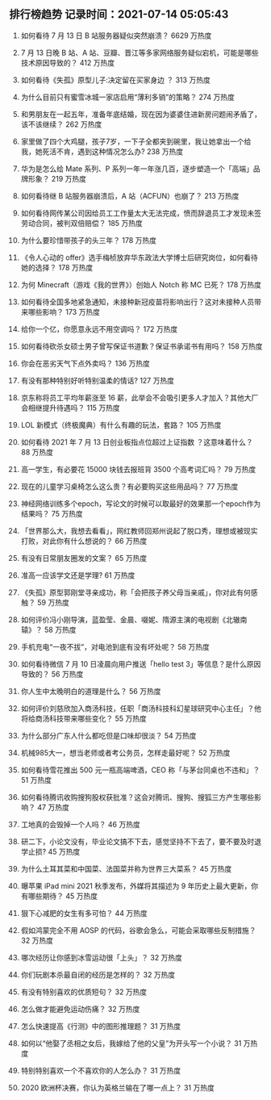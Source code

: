 
## 排行榜趋势 记录时间：2021-07-14 05:05:43
  
  1. 如何看待 7 月 13 日 B 站服务器疑似突然崩溃？ 6629 万热度
    
  2. 7 月 13 日晚 B 站、A 站、豆瓣、晋江等多家网络服务疑似宕机，可能是哪些技术原因导致的？ 412 万热度
    
  3. 如何看待《失孤》原型儿子:决定留在买家身边 ？ 313 万热度
    
  4. 为什么目前只有蜜雪冰城一家店启用“薄利多销”的策略？ 274 万热度
    
  5. 和男朋友在一起五年，准备年底结婚，现在因为婆婆住进新房问题闹矛盾了，该不该继续？ 262 万热度
    
  6. 家里做了四个大鸡腿，孩子7岁，一下子全都夹到碗里，我让她拿出一个给我，她死活不肯，遇到这种情况怎么办? 238 万热度
    
  7. 华为是怎么给 Mate 系列、P 系列一年一年涨几百，逐步塑造一个「高端」品牌形象？ 219 万热度
    
  8. 如何看待继 B 站服务器崩溃后，A 站（ACFUN）也崩了？ 213 万热度
    
  9. 如何看待网传某公司因给员工工作量太大无法完成，愤而辞退员工才发现未签劳动合同，被判双倍赔偿？ 185 万热度
    
  10. 为什么要珍惜带孩子的头三年？ 178 万热度
    
  11. 《令人心动的 offer》选手梅桢放弃华东政法大学博士后研究岗位，如何看待她的选择？ 178 万热度
    
  12. 为何 Minecraft（游戏《我的世界》）创始人 Notch 称 MC 已死？ 178 万热度
    
  13. 如何看待全国多地紧急通知，未接种新冠疫苗将影响出行？这对未接种人员带来哪些影响？ 173 万热度
    
  14. 给你一个亿，你愿意永远不用空调吗？ 172 万热度
    
  15. 如何看待砍杀女硕士男子曾写保证书道歉？保证书承诺书有用吗？ 158 万热度
    
  16. 你会在恶劣天气下点外卖吗？ 136 万热度
    
  17. 有没有那种特别好听特别温柔的情话? 127 万热度
    
  18. 京东称将员工平均年薪涨至 16 薪，此举会不会吸引更多人才加入？其他大厂会相继提升待遇吗？ 115 万热度
    
  19. LOL 新模式（终极魔典）有什么有趣的玩法，套路？ 105 万热度
    
  20. 如何看待 2021 年 7 月 13 日创业板指点位超过上证指数 ？这意味着什么？ 88 万热度
    
  21. 高一学生，有必要花 15000 块钱去报班背 3500 个高考词汇吗？ 79 万热度
    
  22. 现在的儿童学习桌椅怎么这么贵？有必要购买这些用品吗？ 77 万热度
    
  23. 神经网络训练多个epoch，写论文的时候可以取最好的效果那一个epoch作为结果吗？ 75 万热度
    
  24. 「世界那么大，我想去看看」，网红教师回郑州说起了脱口秀，理想或被现实打败，对此你有什么想说的？ 66 万热度
    
  25. 有没有日常朋友圈发的文案？ 65 万热度
    
  26. 准高一应该学文还是学理? 61 万热度
    
  27. 《失孤》原型郭刚堂寻亲成功，称「会把孩子养父母当亲戚」，你对此有何感触？ 59 万热度
    
  28. 如何评价冯小刚导演，蓝盈莹、金晨、啜妮、隋源主演的电视剧《北辙南辕》？ 58 万热度
    
  29. 手机充电“一夜不拔”，对电池到底有没有坏处呢？ 58 万热度
    
  30. 如何看待微信 7 月 10 日凌晨向用户推送「hello test 3」等信息？是什么原因导致的？ 56 万热度
    
  31. 你人生中太晚明白的道理是什么？ 56 万热度
    
  32. 如何评价刘慈欣加入商汤科技，任职「商汤科技科幻星球研究中心主任」？他将给商汤科技带来哪些变化？ 55 万热度
    
  33. 为什么部分广东人什么都吃但是口味却很淡？ 54 万热度
    
  34. 机械985大一，想当老师或者考公务员，怎样走最好呢？ 52 万热度
    
  35. 如何看待雪花推出 500 元一瓶高端啤酒，CEO 称「与茅台同桌也不违和」？ 51 万热度
    
  36. 如何看待腾讯收购搜狗股权获批准？这会对腾讯、搜狗、搜狐三方产生哪些影响？ 47 万热度
    
  37. 工地真的会毁掉一个人吗？ 46 万热度
    
  38. 研二下，小论文没有，毕业论文搞不下去，感觉坚持不下去了，要不要及时退学止损 ​? 45 万热度
    
  39. 为什么土耳其菜和中国菜、法国菜并称为世界三大菜系？ 45 万热度
    
  40. 曝苹果 iPad mini 2021 秋季发布，外媒将其描述为 9 年历史上最大更新，你有哪些期待？ 45 万热度
    
  41. 狠下心减肥的女生有多可怕？ 44 万热度
    
  42. 假如鸿蒙完全不用 AOSP 的代码，谷歌会急么，可能会采取哪些反制措施？ 32 万热度
    
  43. 哪次经历让你感到冰雪运动很「上头」？ 32 万热度
    
  44. 你们玩剧本杀最自闭的经历是怎样的？ 32 万热度
    
  45. 有没有特别喜欢的优质短句？ 32 万热度
    
  46. 怎么做才能避免运动伤痛？ 32 万热度
    
  47. 怎么快速提高《行测》中的图形推理题？ 31 万热度
    
  48. 如何以“他娶了丞相之女后，我嫁给了他的父皇”为开头写一个小说？ 31 万热度
    
  49. 特别特别喜欢一个不喜欢你的人怎么办？ 31 万热度
    
  50. 2020 欧洲杯决赛，你认为英格兰输在了哪一点上？ 31 万热度
    